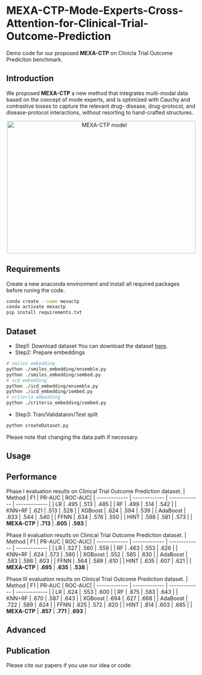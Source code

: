 # MEXA-CTP-Mode-Experts-Cross-Attention-for-Clinical-Trial-Outcome-Prediction

Demo code for our proposed **MEXA-CTP** on Clinicla Trial Outcome Prediciton benchmark.

## Introduction
We proposed **MEXA-CTP** a new method that integrates multi-modal data based on the concept of mode experts, and is optimized with Cauchy and contrastive losses to capture the relevant drug- disease, drug-protocol, and disease-protocol interactions, without resorting to hand-crafted structures.

<div align=center><img src="https://github.com/murai-lab/MEXA-CTP-Mode-Experts-Cross-Attention-for-Clinical-Trial-Outcome-Prediction/blob/main/images/model.png" width="500" height="350" alt="MEXA-CTP model"/></div>

## Requirements
Create a new anaconda environment and install all required packages before runing the code.
```bash
conda create --name mexactp
conda activate mexactp
pip install requirements.txt
```
## Dataset
* Step1: Download dataset
  You can download the dataset [here](https://github.com/futianfan/clinical-trial-outcome-prediction).
* Step2: Prepare embeddings
```bash
# smiles embedding
python ./smiles_embedding/ensemble.py
python ./smiles_embedding/sembed.py
# icd embedding
python ./icd_embedding/ensemble.py
python ./icd_embedding/iembed.py
# criteria embedding
python ./criteria_embedding/cembed.py
```
* Step3: Tran/Validataion/Test spilt
```bash
python createDataset.py
```
Please note that changing the data path if necessary.

## Usage

## Performance
Phase I evaluation results on Clinical Trial Outcome Prediction dataset.
| Method  | F1 | PR-AUC | ROC-AUC|
| ------------- | ------------- | ------------- | ------------- |
| LR | .495 | .513 | .485 |
| RF | .499 | .514 | .542 |
| KNN+RF | .621 | .513 | .528 |
| XGBoost | .624 | .594 | .539 |
| AdaBoost | .633 | .544 | .540 |
| FFNN | .634 | .576 | .550 |
| HINT | .598 | .581 | .573 |
| **MEXA-CTP** | **.713** | **.605** | **.593** |



Phase II evaluation results on Clinical Trial Outcome Prediction dataset.
| Method  | F1 | PR-AUC | ROC-AUC|
| ------------- | ------------- | ------------- | ------------- |
| LR | .527 | .560 | .559 |
| RF | .463 | .553 | .626 |
| KNN+RF | .624 | .573 | .560 |
| XGBoost | .552 | .585 | .630 |
| AdaBoost | .583 | .586 | .603 |
| FFNN | .564 | .589 | .610 |
| HINT | .635 | .607 | .621 |
| **MEXA-CTP** | **.695** | **.635** | **.538** |

Phase III evaluation results on Clinical Trial Outcome Prediction dataset.
| Method  | F1 | PR-AUC | ROC-AUC|
| ------------- | ------------- | ------------- | ------------- |
| LR | .624 | .553 | .600 |
| RF | .675 | .583 | .643 |
| KNN+RF | .670 | .587 | .643 |
| XGBoost | .694 | .627 | .668 |
| AdaBoost | .722 | .589 | .624 |
| FFNN | .625 | .572 | .620 |
| HINT | .814 | .603 | .685 |
| **MEXA-CTP** | **.857** | **.771** | **.693** |




## Advanced



## Publication
Please cite our papers if you use our idea or code:
